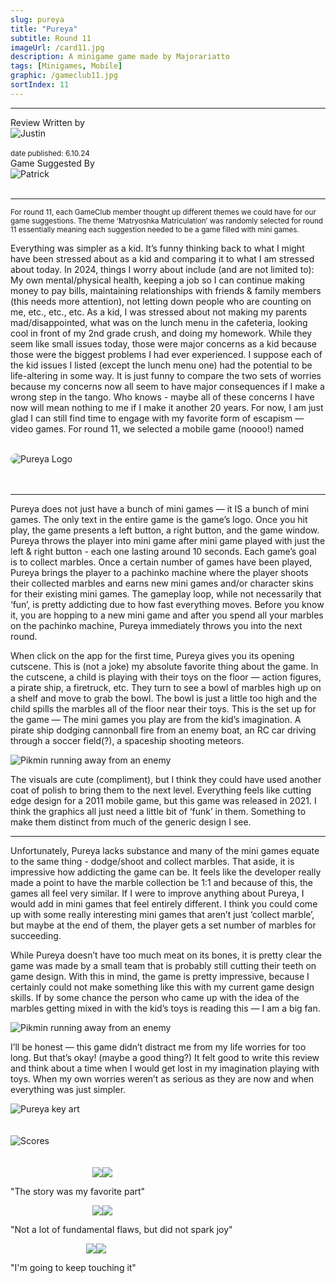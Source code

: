 ```yaml
---
slug: pureya
title: "Pureya"
subtitle: Round 11
imageUrl: /card11.jpg
description: A minigame game made by Majorariatto
tags: [Minigames, Mobile]
graphic: /gameclub11.jpg
sortIndex: 11
---
```

---
<div class="reviewinfo">
	
<div style=""><span>Review Written by</span>
<div class="reviewimg"><img src="/reviews/reviewjustin.png"
alt="Justin"/> </div><br>
<sub>date published: 6.10.24</sub></div>

<div style=""><span>Game Suggested By</span>
<div class="reviewimg"><img src="/reviews/reviewpatrick.png"
alt="Patrick"/> </div><br></div>

</div>

---


<sub>For round 11, each GameClub member thought up different themes we could have for our game suggestions. The theme ‘Matryoshka Matriculation’ was randomly selected for round 11 essentially meaning each suggestion needed to be a game filled with mini games.</sub>

Everything was simpler as a kid. It’s funny thinking back to what I might have been stressed about as a kid and comparing it to what I am stressed about today. In 2024, things I worry about include (and are not limited to): My own mental/physical health, keeping a job so I can continue making money to pay bills, maintaining relationships with friends & family members (this needs more attention), not letting down people who are counting on me, etc., etc., etc. As a kid, I was stressed about not making my parents mad/disappointed, what was on the lunch menu in the cafeteria, looking cool in front of my 2nd grade crush, and doing my homework. While they seem like small issues today, those were major concerns as a kid because those were the biggest problems I had ever experienced. I suppose each of the kid issues I listed (except the lunch menu one) had the potential to be life-altering in some way. It is just funny to compare the two sets of worries because my concerns now all seem to have major consequences if I make a wrong step in the tango. Who knows - maybe all of these concerns I have now will mean nothing to me if I make it another 20 years. For now, I am just glad I can still find time to engage with my favorite form of escapism — video games. For round 11, we selected a mobile game (noooo!) named<br><br>

<div class="reviewlogo"><img src="/reviews/pureya/logo.png"
alt="Pureya Logo" style="border-radius: 20px;"/></div><br><br>

---


Pureya does not just have a bunch of mini games — it IS a bunch of mini games. The only text in the entire game is the game’s logo. Once you hit play, the game presents a left button, a right button, and the game window. Pureya throws the player into mini game after mini game played with just the left & right button - each one lasting around 10 seconds. Each game’s goal is to collect marbles. Once a certain number of games have been played, Pureya brings the player to a pachinko machine where the player shoots their collected marbles and earns new mini games and/or character skins for their existing mini games. The gameplay loop, while not necessarily that ‘fun’, is pretty addicting due to how fast everything moves. Before you know it, you are hopping to a new mini game and after you spend all your marbles on the pachinko machine, Pureya immediately throws you into the next round.

When click on the app for the first time, Pureya gives you its opening cutscene. This is (not a joke) my absolute favorite thing about the game. In the cutscene, a child is playing with their toys on the floor — action figures, a pirate ship, a firetruck, etc. They turn to see a bowl of marbles high up on a shelf and move to grab the bowl. The bowl is just a little too high and the child spills the marbles all of the floor near their toys. This is the set up for the game — The mini games you play are from the kid’s imagination. A pirate ship dodging cannonball fire from an enemy boat, an RC car driving through a soccer field(?), a spaceship shooting meteors.
<div class="reviewsplit"><img src="/reviews/pureya/marbles.gif"
alt="Pikmin running away from an enemy" /><div>

The visuals are cute (compliment), but I think they could have used another coat of polish to bring them to the next level. Everything feels like cutting edge design for a 2011 mobile game, but this game was released in 2021. I think the graphics all just need a little bit of ‘funk’ in them. Something to make them distinct from much of the generic design I see.

---

Unfortunately, Pureya lacks substance and many of the mini games equate to the same thing - dodge/shoot and collect marbles. That aside, it is impressive how addicting the game can be. It feels like the developer really made a point to have the marble collection be 1:1 and because of this, the games all feel very similar. If I were to improve anything about Pureya, I would add in mini games that feel entirely different. I think you could come up with some really interesting mini games that aren’t just ‘collect marble’, but maybe at the end of them, the player gets a set number of marbles for succeeding. 

While Pureya doesn’t have too much meat on its bones, it is pretty clear the game was made by a small team that is probably still cutting their teeth on game design. With this in mind, the game is pretty impressive, because I certainly could not make something like this with my current game design skills. If by some chance the person who came up with the idea of the marbles getting mixed in with the kid’s toys is reading this — I am a big fan.
<div class="reviewsplit"><img src="/reviews/pureya/pureya.gif"
alt="Pikmin running away from an enemy" /><div>


I’ll be honest — this game didn’t distract me from my life worries for too long. But that’s okay! (maybe a good thing?) It felt good to write this review and think about a time when I would get lost in my imagination playing with toys. When my own worries weren’t as serious as they are now and when everything was just simpler.



<div class="reviewsplit"><img src="/reviews/pureya/kid.jpg"
alt="Pureya key art"/><div>
<br><br>

<div class="reviewsplit" style="z-index: 0; position: relative;"><img src="/reviews/scores/scoresoutline.png"
alt="Scores" style="z-index: 0; position: relative;"/><div>

<br>
<br>

<div class="scores" style=" width: 100%;">
	 
<div class="stars"><img src="/reviews/reviewjustin.png" style="margin-left: 26%;"><img src="/reviews/scores/2star.png"><p>"The story was my favorite part"</p></div>

<div class="cstars"><img src="/reviews/reviewcullen.png" style="margin-left: 26%;"><img src="/reviews/scores/2star.png"><p>"Not a lot of fundamental flaws, but did not spark joy"</p></div>

<div class="pstars"><img src="/reviews/reviewpatrick.png" style="margin-left: 24%;"><img src="/reviews/scores/4star.png"><p>"I'm going to keep touching it"</p></div>

</div>
